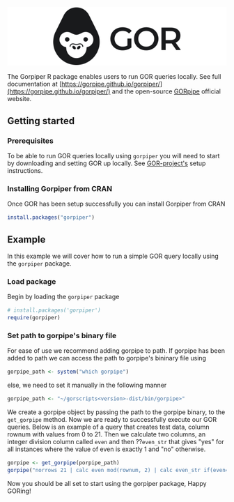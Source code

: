 ![](man/figures/logo.svg)

The Gorpiper R package enables users to run GOR queries locally. 
See full documentation at [https://gorpipe.github.io/gorpiper/](https://gorpipe.github.io/gorpiper/) and the open-source [GORpipe](https://gorpipe.org) official website.

## Getting started

### Prerequisites

To be able to run GOR queries locally using `gorpiper` you will need to start by downloading and setting GOR up locally. See [GOR-project's](https://gorpipe.org/blog/getting-started-with-gor) setup instructions.

### Installing Gorpiper from CRAN

Once GOR has been setup successfully you can install Gorpiper from CRAN

``` r
install.packages("gorpiper")
```

## Example
In this example we will cover how to run a simple GOR query locally using the `gorpiper` package. 

### Load package

Begin by loading the `gorpiper` package

``` r
# install.packages('gorpiper')
require(gorpiper)
```

### Set path to gorpipe's binary file

For ease of use we recommend adding gorpipe to path. If gorpipe has been added to path we can access the path to gorpipe's bininary file using

``` r
gorpipe_path <- system("which gorpipe")
```

else, we need to set it manually in the following manner

``` r
gorpipe_path <- "~/gorscripts<version>-dist/bin/gorpipe>"
```

We create a gorpipe object by passing the path to the gorpipe binary, to the `get_gorpipe` method.
Now we are ready to successfully execute our GOR queries. 
Below is an example of a query that creates test data, column rownum with values from 0 to 21. Then we calculate two columns, an integer division column called `even` and then ??`even_str` that gives "yes" for all instances where the value of even is exactly 1 and "no" otherwise.

``` r
gorpipe <- get_gorpipe(porpipe_path)
gorpipe("norrows 21 | calc even mod(rownum, 2) | calc even_str if(even==1,'yes','no')")
```

Now you should be all set to start using the gorpiper package, Happy GORing!

